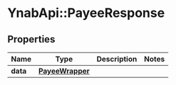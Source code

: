 # YnabApi::PayeeResponse

## Properties
Name | Type | Description | Notes
------------ | ------------- | ------------- | -------------
**data** | [**PayeeWrapper**](PayeeWrapper.md) |  | 


